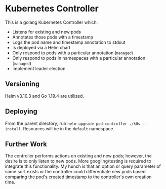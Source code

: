 # Kubernetes Controller

This is a golang Kubernetes Controller which:

- Listens for existing and new pods
- Annotates those pods with a timestamp
- Logs the pod name and timestamp annotation to stdout
- Is deployed via a Helm chart
- Only respond to pods with a particular annotation (`managed`)
- Only respond to pods in namespaces with a particular annotation (`managed`)
- Implement leader election

## Versioning
Helm v3.10.3 and Go 1.19.4 are utilized.

## Deploying
From the parent directory, run `helm upgrade pod-controller ./k8s --install`. Resources will be in the `default` namespace.

## Further Work
The controller performs actions on existing and new pods; however, the desire is to only listen to new pods. More googling/testing is required to integrate this functionality. My hunch is that an option or query parameter of some sort exists or the controller could differentiate new pods based comparing the pod's created timestamp to the controller's own creation time.